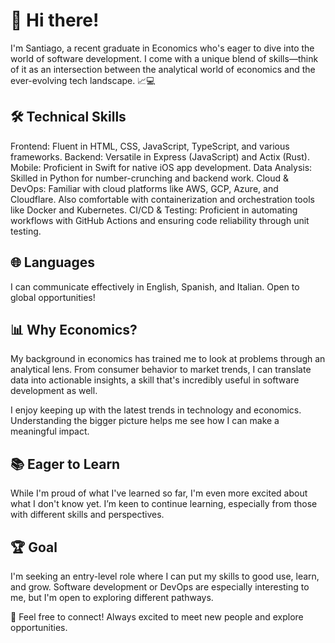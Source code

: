 # 👋 Hi there! 
I'm Santiago, a recent graduate in Economics who's eager to dive into the world of software development. I come with a unique blend of skills—think of it as an intersection between the analytical world of economics and the ever-evolving tech landscape. 📈💻

## 🛠 Technical Skills

Frontend: Fluent in HTML, CSS, JavaScript, TypeScript, and various frameworks.
Backend: Versatile in Express (JavaScript) and Actix (Rust).
Mobile: Proficient in Swift for native iOS app development.
Data Analysis: Skilled in Python for number-crunching and backend work.
Cloud & DevOps: Familiar with cloud platforms like AWS, GCP, Azure, and Cloudflare. Also comfortable with containerization and orchestration tools like Docker and Kubernetes.
CI/CD & Testing: Proficient in automating workflows with GitHub Actions and ensuring code reliability through unit testing.

## 🌐 Languages
I can communicate effectively in English, Spanish, and Italian. Open to global opportunities!

## 📊 Why Economics?
My background in economics has trained me to look at problems through an analytical lens. From consumer behavior to market trends, I can translate data into actionable insights, a skill that's incredibly useful in software development as well.

I enjoy keeping up with the latest trends in technology and economics. Understanding the bigger picture helps me see how I can make a meaningful impact.

## 📚 Eager to Learn
While I'm proud of what I've learned so far, I'm even more excited about what I don't know yet. I’m keen to continue learning, especially from those with different skills and perspectives.

## 🏆 Goal
I'm seeking an entry-level role where I can put my skills to good use, learn, and grow. Software development or DevOps are especially interesting to me, but I'm open to exploring different pathways.

🤝 Feel free to connect! Always excited to meet new people and explore opportunities.
